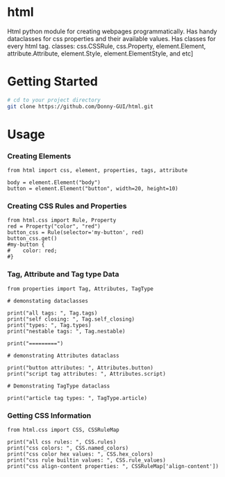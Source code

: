 # html
Html python module for creating webpages programmatically. Has handy dataclasses for css properties and their available values. Has classes for every html tag.  classes: css.CSSRule, css.Property, element.Element, attribute.Attribute, element.Style, element.ElementStyle, and etc]


# Getting Started

```bash
# cd to your project directory
git clone https://github.com/Donny-GUI/html.git
```

# Usage

### Creating Elements

```python3
from html import css, element, properties, tags, attribute

body = element.Element("body")
button = element.Element("button", width=20, height=10)

```

### Creating CSS Rules and Properties

```python3
from html.css import Rule, Property
red = Property("color", "red")
button_css = Rule(selector='my-button', red)
button_css.get()
#my-button {
#    color: red;
#}

```

### Tag, Attribute and Tag type Data

```python3
from properties import Tag, Attributes, TagType

# demonstating dataclasses

print("all tags: ", Tag.tags)
print("self closing: ", Tag.self_closing)
print("types: ", Tag.types)
print("nestable tags: ", Tag.nestable)

print("=========")

# demonstrating Attributes dataclass

print("button attributes: ", Attributes.button)
print("script tag attributes: ", Attributes.script)

# Demonstrating TagType dataclass

print("article tag types: ", TagType.article)

```

### Getting CSS Information

```python3
from html.css import CSS, CSSRuleMap

print("all css rules: ", CSS.rules)
print("css colors: ", CSS.named_colors)
print("css color hex values: ", CSS.hex_colors)
print("css rule builtin values: ", CSS.rule_values)
print("css align-content properties: ", CSSRuleMap['align-content'])

```
